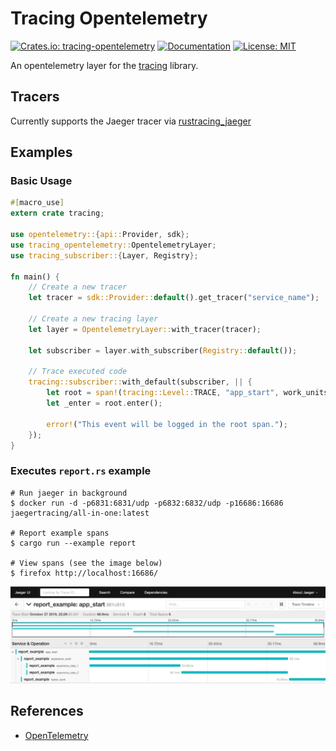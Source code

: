 # Tracing Opentelemetry

[![Crates.io: tracing-opentelemetry](https://img.shields.io/crates/v/tracing-opentelemetry.svg)](https://crates.io/crates/tracing-opentelemetry)
[![Documentation](https://docs.rs/tracing-opentelemetry/badge.svg)](https://docs.rs/tracing-opentelemetry)
[![License: MIT](https://img.shields.io/badge/license-MIT-blue.svg)](LICENSE.txt)

An opentelemetry layer for the [tracing] library.

[tracing]: https://github.com/tokio-rs/tracing

## Tracers

Currently supports the Jaeger tracer via [rustracing_jaeger]

[rustracing_jaeger]: https://github.com/sile/rustracing_jaeger

Examples
--------

### Basic Usage

```rust
#[macro_use]
extern crate tracing;

use opentelemetry::{api::Provider, sdk};
use tracing_opentelemetry::OpentelemetryLayer;
use tracing_subscriber::{Layer, Registry};

fn main() {
    // Create a new tracer
    let tracer = sdk::Provider::default().get_tracer("service_name");

    // Create a new tracing layer
    let layer = OpentelemetryLayer::with_tracer(tracer);

    let subscriber = layer.with_subscriber(Registry::default());

    // Trace executed code
    tracing::subscriber::with_default(subscriber, || {
        let root = span!(tracing::Level::TRACE, "app_start", work_units = 2);
        let _enter = root.enter();

        error!("This event will be logged in the root span.");
    });
}
```

### Executes `report.rs` example

```console
# Run jaeger in background
$ docker run -d -p6831:6831/udp -p6832:6832/udp -p16686:16686 jaegertracing/all-in-one:latest

# Report example spans
$ cargo run --example report

# View spans (see the image below)
$ firefox http://localhost:16686/
```

![Jaeger UI](trace.png)

References
----------

- [OpenTelemetry](https://opentelemetry.io/)